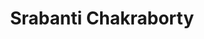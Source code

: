 ---
path: '/team/srabanti-chakraborty'
order: 6
title: 'Srabanti Chakraborty'
image: '/team/srabanti-chakraborty.jpg'
jobtitle: 'Corporation Associate'
email: 'srabanti.chakraborty@mail.utoronto.ca'
linkedinurl: 'https://www.linkedin.com/in/srabanti-chakraborty-64312914a/'
subteam: 'Corporations'
---